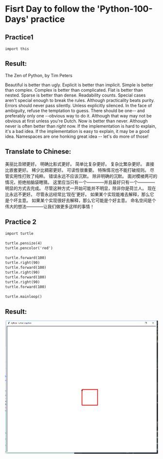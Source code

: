 # Fisrt Day to follow the 'Python-100-Days' practice
Practice1
-------

    import this
    
Result:
-------

The Zen of Python, by Tim Peters

Beautiful is better than ugly.
Explicit is better than implicit.
Simple is better than complex.
Complex is better than complicated.
Flat is better than nested.
Sparse is better than dense.
Readability counts.
Special cases aren't special enough to break the rules.
Although practicality beats purity.
Errors should never pass silently.
Unless explicitly silenced.
In the face of ambiguity, refuse the temptation to guess.
There should be one-- and preferably only one --obvious way to do it.
Although that way may not be obvious at first unless you're Dutch.
Now is better than never.
Although never is often better than *right* now.
If the implementation is hard to explain, it's a bad idea.
If the implementation is easy to explain, it may be a good idea.
Namespaces are one honking great idea -- let's do more of those!

Translate to Chinese:
------

美丽比丑陋更好。
明确比影式更好。
简单比复杂更好。
复杂比繁杂更好。
直接比嵌套更好。
稀少比稠密更好。
可读性很重要。
特殊情况也不能打破规则。
尽管实用性打败了纯粹。
错误永远不应该沉默。
除非明确的沉默。
面对模棱两可的情况，拒绝拍脑袋瞎猜。
这里应当只有一个————并且最好只有一个————明显的方式去完成。
尽管这种方式一开始可能并不明显，除非你是荷兰人。
现在比永远不更好。
尽管永远经常比‘现在’更好。
如果某个实现能难去解释，那么它是个坏主意。
如果某个实现很好去解释，那么它可能是个好主意。
命名空间是个伟大的想法————让我们做更多这样的事情！

Practice 2
-------

    import turtle

    turtle.pensize(4)
    turtle.pencolor('red')

    turtle.forward(100)
    turtle.right(90)
    turtle.forward(100)
    turtle.right(90)
    turtle.forward(100)
    turtle.right(90)
    turtle.forward(100)

    turtle.mainloop()

Result:
-------

![image text](http://github.com/ARTHURCHOU/100Days-Practices/raw/master/DAY1Result2.png)
